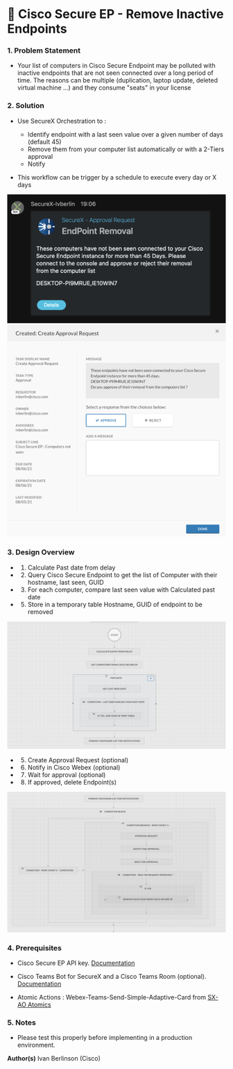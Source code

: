 # 🧽 Cisco Secure EP - Remove Inactive Endpoints


### 1. Problem Statement

* Your list of computers in Cisco Secure Endpoint may be polluted with inactive endpoints that are not seen connected over a long period of time. The reasons can be multiple (duplication, laptop update, deleted virtual machine ...) and they consume "seats" in your license

### 2. Solution

* Use SecureX Orchestration to : 
  * Identify endpoint with a last seen value over a given number of days (default 45)
  * Remove them from your computer list automatically or with a 2-Tiers approval
  * Notify
  
* This workflow can be trigger by a schedule to execute every day or X days

![Screenshot - Notification Webex](https://github.com/iberlinson/SX-AO/blob/main/Images/readme___EP_Removal_Webex.png)
![Screenshot - Approval](https://github.com/iberlinson/SX-AO/blob/main/Images/readme___EP_Removal_Approval.png)

  
### 3. Design Overview

  * 1. Calculate Past date from delay
  * 2. Query Cisco Secure Endpoint to get the list of Computer with their hostname, last seen, GUID
  * 3. For each computer, compare last seen value with Calculated past date
  * 5. Store in a temporary table Hostname, GUID of endpoint to be removed
  
![Screenshot - WKF1](https://github.com/iberlinson/SX-AO/blob/main/Images/readme___EP_Removal_WKF1.png)

  * 5. Create Approval Request (optional)
  * 6. Notify in Cisco Webex (optional)
  * 7. Wait for approval (optional)
  * 8. If approved, delete Endpoint(s)
  
 ![Screenshot - WKF2](https://github.com/iberlinson/SX-AO/blob/main/Images/readme___EP_Removal_WKF2.png)
 

### 4. Prerequisites

* Cisco Secure EP API key. [Documentation](https://console.amp.cisco.com/help/en/wwhelp/wwhimpl/js/html/wwhelp.htm)
* Cisco Teams Bot for SecureX and a Cisco Teams Room (optional). [Documentation](https://developer.webex.com/docs/bots)

* Atomic Actions : Webex-Teams-Send-Simple-Adaptive-Card from [SX-AO Atomics](https://github.com/iberlinson/SX-AO/tree/main/Atomics)


### 5. Notes
* Please test this properly before implementing in a production environment. 


**Author(s)**
Ivan Berlinson (Cisco)